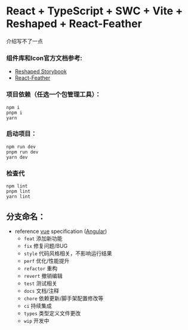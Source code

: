 # React + TypeScript + SWC + Vite + Reshaped + React-Feather
介绍写不了一点

### 组件库和Icon官方文档参考:

- [Reshaped Storybook](https://reshaped.so/storybook/index.html)
- [React-Feather](https://feathericons.com/)

### 项目依赖（任选一个包管理工具）：
```
npm i
pnpm i
yarn
```

### 启动项目：
```
npm run dev
pnpm run dev
yarn dev
```

### 检查代
```
npm lint
pnpm lint
yarn lint
```

## 分支命名：

- reference [vue](https://github.com/vuejs/vue/blob/dev/.github/COMMIT_CONVENTION.md) specification ([Angular](https://github.com/conventional-changelog/conventional-changelog/tree/master/packages/conventional-changelog-angular))
  - `feat` 添加新功能
  - `fix` 修复问题/BUG
  - `style` 代码风格相关，不影响运行结果
  - `perf` 优化/性能提升
  - `refactor` 重构
  - `revert` 撤销编辑
  - `test` 测试相关
  - `docs` 文档/注释
  - `chore` 依赖更新/脚手架配置修改等
  - `ci` 持续集成
  - `types` 类型定义文件更改
  - `wip` 开发中
